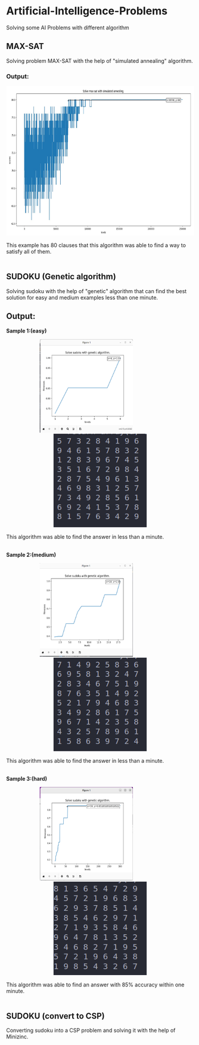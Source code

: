 # Artificial-Intelligence-Problems
Solving some AI Problems with different algorithm

## MAX-SAT
Solving problem MAX-SAT with the help of "simulated annealing" algorithm.
### Output:
<p align="center">
  <img src="https://github.com/Narges-Mntzr/Artificial-Intelligence-Problems/blob/main/Max-Sat/Result/MaxSat-sample.jpg" width="600" height="400" alt="accessibility text">
</p>
This example has 80 clauses that this algorithm was able to find a way to satisfy all of them.
<br /><br />

## SUDOKU (Genetic algorithm)
Solving sudoku with the help of "genetic" algorithm that can find the best solution for easy and medium examples less than one minute.
## Output:
**Sample 1:(easy)**

<p align="center">
  <img src="https://github.com/Narges-Mntzr/Artificial-Intelligence-Problems/blob/main/Sudoku/Result/sudoku-sample1-1.png" width="250" height="250">
  &nbsp;&nbsp;&nbsp;&nbsp;&nbsp;&nbsp;&nbsp;&nbsp;&nbsp;&nbsp;&nbsp;&nbsp;&nbsp;&nbsp;&nbsp;&nbsp;&nbsp;&nbsp;
  <img src="https://github.com/Narges-Mntzr/Artificial-Intelligence-Problems/blob/main/Sudoku/Result/sudoku-sample1-2.png" width="250" height="250">
</p>
This algorithm was able to find the answer in less than a minute.
<br /><br />


**Sample 2:(medium)**
<p align="center">
  <img src="https://github.com/Narges-Mntzr/Artificial-Intelligence-Problems/blob/main/Sudoku/Result/sudoku-sample2-1.png" width="250" height="250">
  &nbsp;&nbsp;&nbsp;&nbsp;&nbsp;&nbsp;&nbsp;&nbsp;&nbsp;&nbsp;&nbsp;&nbsp;&nbsp;&nbsp;&nbsp;&nbsp;&nbsp;&nbsp;
  <img src="https://github.com/Narges-Mntzr/Artificial-Intelligence-Problems/blob/main/Sudoku/Result/sudoku-sample2-2.png" width="250" height="250">
</p>
This algorithm was able to find the answer in less than a minute.
<br /><br />

**Sample 3:(hard)**
<p align="center">
  <img src="https://github.com/Narges-Mntzr/Artificial-Intelligence-Problems/blob/main/Sudoku/Result/sudoku-sample3-1.png" width="250" height="250">
  &nbsp;&nbsp;&nbsp;&nbsp;&nbsp;&nbsp;&nbsp;&nbsp;&nbsp;&nbsp;&nbsp;&nbsp;&nbsp;&nbsp;&nbsp;&nbsp;&nbsp;&nbsp;
  <img src="https://github.com/Narges-Mntzr/Artificial-Intelligence-Problems/blob/main/Sudoku/Result/sudoku-sample3-2.png" width="250" height="250">
</p>
This algorithm was able to find an answer with 85% accuracy within one minute.
<br /><br />

## SUDOKU (convert to CSP)
Converting sudoku into a CSP problem and solving it with the help of Minizinc.